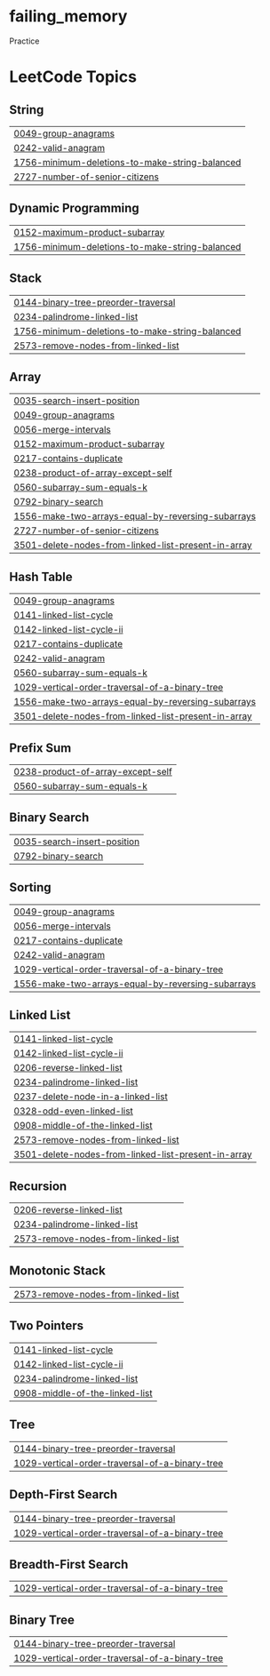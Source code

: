 # failing_memory
Practice

<!---LeetCode Topics Start-->
# LeetCode Topics
## String
|  |
| ------- |
| [0049-group-anagrams](https://github.com/SarbajeetPattanaik/extra_cards/tree/master/0049-group-anagrams) |
| [0242-valid-anagram](https://github.com/SarbajeetPattanaik/extra_cards/tree/master/0242-valid-anagram) |
| [1756-minimum-deletions-to-make-string-balanced](https://github.com/SarbajeetPattanaik/extra_cards/tree/master/1756-minimum-deletions-to-make-string-balanced) |
| [2727-number-of-senior-citizens](https://github.com/SarbajeetPattanaik/extra_cards/tree/master/2727-number-of-senior-citizens) |
## Dynamic Programming
|  |
| ------- |
| [0152-maximum-product-subarray](https://github.com/SarbajeetPattanaik/extra_cards/tree/master/0152-maximum-product-subarray) |
| [1756-minimum-deletions-to-make-string-balanced](https://github.com/SarbajeetPattanaik/extra_cards/tree/master/1756-minimum-deletions-to-make-string-balanced) |
## Stack
|  |
| ------- |
| [0144-binary-tree-preorder-traversal](https://github.com/SarbajeetPattanaik/extra_cards/tree/master/0144-binary-tree-preorder-traversal) |
| [0234-palindrome-linked-list](https://github.com/SarbajeetPattanaik/extra_cards/tree/master/0234-palindrome-linked-list) |
| [1756-minimum-deletions-to-make-string-balanced](https://github.com/SarbajeetPattanaik/extra_cards/tree/master/1756-minimum-deletions-to-make-string-balanced) |
| [2573-remove-nodes-from-linked-list](https://github.com/SarbajeetPattanaik/extra_cards/tree/master/2573-remove-nodes-from-linked-list) |
## Array
|  |
| ------- |
| [0035-search-insert-position](https://github.com/SarbajeetPattanaik/extra_cards/tree/master/0035-search-insert-position) |
| [0049-group-anagrams](https://github.com/SarbajeetPattanaik/extra_cards/tree/master/0049-group-anagrams) |
| [0056-merge-intervals](https://github.com/SarbajeetPattanaik/extra_cards/tree/master/0056-merge-intervals) |
| [0152-maximum-product-subarray](https://github.com/SarbajeetPattanaik/extra_cards/tree/master/0152-maximum-product-subarray) |
| [0217-contains-duplicate](https://github.com/SarbajeetPattanaik/extra_cards/tree/master/0217-contains-duplicate) |
| [0238-product-of-array-except-self](https://github.com/SarbajeetPattanaik/extra_cards/tree/master/0238-product-of-array-except-self) |
| [0560-subarray-sum-equals-k](https://github.com/SarbajeetPattanaik/extra_cards/tree/master/0560-subarray-sum-equals-k) |
| [0792-binary-search](https://github.com/SarbajeetPattanaik/extra_cards/tree/master/0792-binary-search) |
| [1556-make-two-arrays-equal-by-reversing-subarrays](https://github.com/SarbajeetPattanaik/extra_cards/tree/master/1556-make-two-arrays-equal-by-reversing-subarrays) |
| [2727-number-of-senior-citizens](https://github.com/SarbajeetPattanaik/extra_cards/tree/master/2727-number-of-senior-citizens) |
| [3501-delete-nodes-from-linked-list-present-in-array](https://github.com/SarbajeetPattanaik/extra_cards/tree/master/3501-delete-nodes-from-linked-list-present-in-array) |
## Hash Table
|  |
| ------- |
| [0049-group-anagrams](https://github.com/SarbajeetPattanaik/extra_cards/tree/master/0049-group-anagrams) |
| [0141-linked-list-cycle](https://github.com/SarbajeetPattanaik/extra_cards/tree/master/0141-linked-list-cycle) |
| [0142-linked-list-cycle-ii](https://github.com/SarbajeetPattanaik/extra_cards/tree/master/0142-linked-list-cycle-ii) |
| [0217-contains-duplicate](https://github.com/SarbajeetPattanaik/extra_cards/tree/master/0217-contains-duplicate) |
| [0242-valid-anagram](https://github.com/SarbajeetPattanaik/extra_cards/tree/master/0242-valid-anagram) |
| [0560-subarray-sum-equals-k](https://github.com/SarbajeetPattanaik/extra_cards/tree/master/0560-subarray-sum-equals-k) |
| [1029-vertical-order-traversal-of-a-binary-tree](https://github.com/SarbajeetPattanaik/extra_cards/tree/master/1029-vertical-order-traversal-of-a-binary-tree) |
| [1556-make-two-arrays-equal-by-reversing-subarrays](https://github.com/SarbajeetPattanaik/extra_cards/tree/master/1556-make-two-arrays-equal-by-reversing-subarrays) |
| [3501-delete-nodes-from-linked-list-present-in-array](https://github.com/SarbajeetPattanaik/extra_cards/tree/master/3501-delete-nodes-from-linked-list-present-in-array) |
## Prefix Sum
|  |
| ------- |
| [0238-product-of-array-except-self](https://github.com/SarbajeetPattanaik/extra_cards/tree/master/0238-product-of-array-except-self) |
| [0560-subarray-sum-equals-k](https://github.com/SarbajeetPattanaik/extra_cards/tree/master/0560-subarray-sum-equals-k) |
## Binary Search
|  |
| ------- |
| [0035-search-insert-position](https://github.com/SarbajeetPattanaik/extra_cards/tree/master/0035-search-insert-position) |
| [0792-binary-search](https://github.com/SarbajeetPattanaik/extra_cards/tree/master/0792-binary-search) |
## Sorting
|  |
| ------- |
| [0049-group-anagrams](https://github.com/SarbajeetPattanaik/extra_cards/tree/master/0049-group-anagrams) |
| [0056-merge-intervals](https://github.com/SarbajeetPattanaik/extra_cards/tree/master/0056-merge-intervals) |
| [0217-contains-duplicate](https://github.com/SarbajeetPattanaik/extra_cards/tree/master/0217-contains-duplicate) |
| [0242-valid-anagram](https://github.com/SarbajeetPattanaik/extra_cards/tree/master/0242-valid-anagram) |
| [1029-vertical-order-traversal-of-a-binary-tree](https://github.com/SarbajeetPattanaik/extra_cards/tree/master/1029-vertical-order-traversal-of-a-binary-tree) |
| [1556-make-two-arrays-equal-by-reversing-subarrays](https://github.com/SarbajeetPattanaik/extra_cards/tree/master/1556-make-two-arrays-equal-by-reversing-subarrays) |
## Linked List
|  |
| ------- |
| [0141-linked-list-cycle](https://github.com/SarbajeetPattanaik/extra_cards/tree/master/0141-linked-list-cycle) |
| [0142-linked-list-cycle-ii](https://github.com/SarbajeetPattanaik/extra_cards/tree/master/0142-linked-list-cycle-ii) |
| [0206-reverse-linked-list](https://github.com/SarbajeetPattanaik/extra_cards/tree/master/0206-reverse-linked-list) |
| [0234-palindrome-linked-list](https://github.com/SarbajeetPattanaik/extra_cards/tree/master/0234-palindrome-linked-list) |
| [0237-delete-node-in-a-linked-list](https://github.com/SarbajeetPattanaik/extra_cards/tree/master/0237-delete-node-in-a-linked-list) |
| [0328-odd-even-linked-list](https://github.com/SarbajeetPattanaik/extra_cards/tree/master/0328-odd-even-linked-list) |
| [0908-middle-of-the-linked-list](https://github.com/SarbajeetPattanaik/extra_cards/tree/master/0908-middle-of-the-linked-list) |
| [2573-remove-nodes-from-linked-list](https://github.com/SarbajeetPattanaik/extra_cards/tree/master/2573-remove-nodes-from-linked-list) |
| [3501-delete-nodes-from-linked-list-present-in-array](https://github.com/SarbajeetPattanaik/extra_cards/tree/master/3501-delete-nodes-from-linked-list-present-in-array) |
## Recursion
|  |
| ------- |
| [0206-reverse-linked-list](https://github.com/SarbajeetPattanaik/extra_cards/tree/master/0206-reverse-linked-list) |
| [0234-palindrome-linked-list](https://github.com/SarbajeetPattanaik/extra_cards/tree/master/0234-palindrome-linked-list) |
| [2573-remove-nodes-from-linked-list](https://github.com/SarbajeetPattanaik/extra_cards/tree/master/2573-remove-nodes-from-linked-list) |
## Monotonic Stack
|  |
| ------- |
| [2573-remove-nodes-from-linked-list](https://github.com/SarbajeetPattanaik/extra_cards/tree/master/2573-remove-nodes-from-linked-list) |
## Two Pointers
|  |
| ------- |
| [0141-linked-list-cycle](https://github.com/SarbajeetPattanaik/extra_cards/tree/master/0141-linked-list-cycle) |
| [0142-linked-list-cycle-ii](https://github.com/SarbajeetPattanaik/extra_cards/tree/master/0142-linked-list-cycle-ii) |
| [0234-palindrome-linked-list](https://github.com/SarbajeetPattanaik/extra_cards/tree/master/0234-palindrome-linked-list) |
| [0908-middle-of-the-linked-list](https://github.com/SarbajeetPattanaik/extra_cards/tree/master/0908-middle-of-the-linked-list) |
## Tree
|  |
| ------- |
| [0144-binary-tree-preorder-traversal](https://github.com/SarbajeetPattanaik/extra_cards/tree/master/0144-binary-tree-preorder-traversal) |
| [1029-vertical-order-traversal-of-a-binary-tree](https://github.com/SarbajeetPattanaik/extra_cards/tree/master/1029-vertical-order-traversal-of-a-binary-tree) |
## Depth-First Search
|  |
| ------- |
| [0144-binary-tree-preorder-traversal](https://github.com/SarbajeetPattanaik/extra_cards/tree/master/0144-binary-tree-preorder-traversal) |
| [1029-vertical-order-traversal-of-a-binary-tree](https://github.com/SarbajeetPattanaik/extra_cards/tree/master/1029-vertical-order-traversal-of-a-binary-tree) |
## Breadth-First Search
|  |
| ------- |
| [1029-vertical-order-traversal-of-a-binary-tree](https://github.com/SarbajeetPattanaik/extra_cards/tree/master/1029-vertical-order-traversal-of-a-binary-tree) |
## Binary Tree
|  |
| ------- |
| [0144-binary-tree-preorder-traversal](https://github.com/SarbajeetPattanaik/extra_cards/tree/master/0144-binary-tree-preorder-traversal) |
| [1029-vertical-order-traversal-of-a-binary-tree](https://github.com/SarbajeetPattanaik/extra_cards/tree/master/1029-vertical-order-traversal-of-a-binary-tree) |
<!---LeetCode Topics End-->